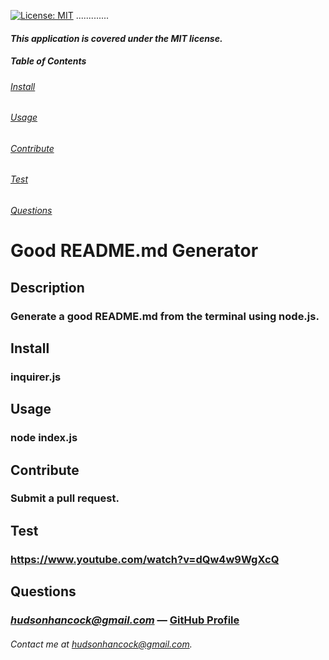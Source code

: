 [![License: MIT](https://img.shields.io/badge/License-MIT-yellow.svg)](https://opensource.org/licenses/MIT)
.............

#### _This application is covered under the MIT license._

##### Table of Contents

###### [Install](#intall)

###### [Usage](#usage)

###### [Contribute](#contribute)

###### [Test](#test)

###### [Questions](#questions)

# Good README.md Generator

## Description

### Generate a good README.md from the terminal using node.js.

## Install

### inquirer.js

## Usage

### node index.js

## Contribute

### Submit a pull request.

## Test

### https://www.youtube.com/watch?v=dQw4w9WgXcQ

## Questions

### *hudsonhancock@gmail.com* — [GitHub Profile](https://github.com/hudsonhancock)

###### Contact me at hudsonhancock@gmail.com.
